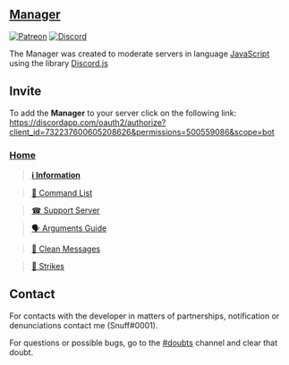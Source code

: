 ## [Manager](https://discordapp.com/oauth2/authorize?client_id=732237600605208626&permissions=500559086&scope=bot)

[![Patreon](https://img.shields.io/badge/donate-Patreon-orange.svg)](https://patreon.com/snuff)
[![Discord](https://discordapp.com/api/guilds/720071009721647135/widget.png)](https://discord.gg/eEQBT4A)

The Manager was created to moderate servers in language [JavaScript](https://pt.wikipedia.org/wiki/JavaScript) using the library [Discord.js](https://discord.js.org/#/)

## Invite
To add the **Manager** to your server click on the following link: 
https://discordapp.com/oauth2/authorize?client_id=732237600605208626&permissions=500559086&scope=bot

### [Home](https://github.com/Snuffz/ManagerBot/wiki)

> **[ℹ Information](https://github.com/Snuffz/ManagerBot/wiki/%E2%84%B9-Information)**

> [📃 Command List](https://github.com/Snuffz/ManagerBot/wiki/%F0%9F%93%83-Command-List)

> [☎ Support Server](https://github.com/Snuffz/ManagerBot/wiki/%E2%98%8E-Support-Server)

> [🗣 Arguments Guide](https://github.com/Snuffz/ManagerBot/wiki/%F0%9F%97%A3-Arguments-Guide)

> [🚨 Clean Messages](https://github.com/Snuffz/ManagerBot/wiki/%F0%9F%9A%A8-Clean-Messages)

> [🚩 Strikes](https://github.com/Snuffz/ManagerBot/wiki/%F0%9F%9A%A9-Strikes)

## Contact

For contacts with the developer in matters of partnerships, notification or denunciations contact me (Snuff#0001).

For questions or possible bugs, go to the [#doubts](https://discord.gg/HTV2Wgh) channel and clear that doubt.
